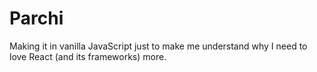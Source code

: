 # Parchi
Making it in vanilla JavaScript just to make me understand why I need to love React (and its frameworks) more.
